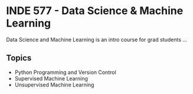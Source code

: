 # INDE 577 - Data Science & Machine Learning

Data Science and Machine Learning is an intro course for grad students ...

## Topics

- Python Programming and Version Control
- Supervised Machine Learning
- Unsupervised Machine Learning
